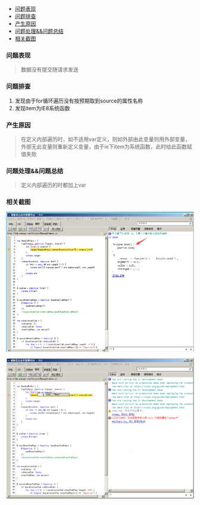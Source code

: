 - [问题表现](#%E9%97%AE%E9%A2%98%E8%A1%A8%E7%8E%B0)
- [问题排查](#%E9%97%AE%E9%A2%98%E6%8E%92%E6%9F%A5)
- [产生原因](#%E4%BA%A7%E7%94%9F%E5%8E%9F%E5%9B%A0)
- [问题处理&&问题总结](#%E9%97%AE%E9%A2%98%E5%A4%84%E7%90%86%E9%97%AE%E9%A2%98%E6%80%BB%E7%BB%93)
- [相关截图](#%E7%9B%B8%E5%85%B3%E6%88%AA%E5%9B%BE)

### 问题表现
> 数据没有提交随请求发送

### 问题排查
1. 发现由于for循环遍历没有按预期取到source的属性名称
2. 发现item为IE8系统函数

### 产生原因
> 在定义内部遍历时，如不适用var定义，则如外部由此变量则用外部变量，外部无此变量则重新定义变量，由于ie下item为系统函数，此时给此函数赋值失败

### 问题处理&&问题总结
> 定义内部遍历的时都加上var

### 相关截图
![Markdown](/images/0008.png?raw=true)

![Markdown](/images/0009.png?raw=true)
